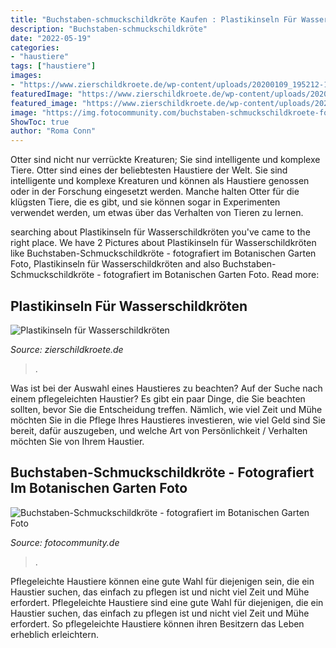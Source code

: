 ```yaml
---
title: "Buchstaben-schmuckschildkröte Kaufen : Plastikinseln Für Wasserschildkröten"
description: "Buchstaben-schmuckschildkröte"
date: "2022-05-19"
categories:
- "haustiere"
tags: ["haustiere"]
images:
- "https://www.zierschildkroete.de/wp-content/uploads/20200109_195212-1200x900.jpg?v=1578596106"
featuredImage: "https://www.zierschildkroete.de/wp-content/uploads/20200109_195212-1200x900.jpg?v=1578596106"
featured_image: "https://www.zierschildkroete.de/wp-content/uploads/20200109_195212-1200x900.jpg?v=1578596106"
image: "https://img.fotocommunity.com/buchstaben-schmuckschildkroete-fotografiert-im-botanischen-garten-46832a1b-25ba-4320-b10f-9458154f792f.jpg?height=1080"
ShowToc: true
author: "Roma Conn"
---
```



Otter sind nicht nur verrückte Kreaturen; Sie sind intelligente und komplexe Tiere.
Otter sind eines der beliebtesten Haustiere der Welt. Sie sind intelligente und komplexe Kreaturen und können als Haustiere genossen oder in der Forschung eingesetzt werden. Manche halten Otter für die klügsten Tiere, die es gibt, und sie können sogar in Experimenten verwendet werden, um etwas über das Verhalten von Tieren zu lernen.

	

		
searching about Plastikinseln für Wasserschildkröten you've came to the right place. We have 2 Pictures about Plastikinseln für Wasserschildkröten like Buchstaben-Schmuckschildkröte - fotografiert im Botanischen Garten Foto, Plastikinseln für Wasserschildkröten and also Buchstaben-Schmuckschildkröte - fotografiert im Botanischen Garten Foto. Read more:
		
    
## Plastikinseln Für Wasserschildkröten

<img loading=lazy src="https://www.zierschildkroete.de/wp-content/uploads/20200109_195212-1200x900.jpg?v=1578596106" onerror="this.onerror=null;this.src='https://tse2.mm.bing.net/th?id=OIP.xGJ0RmzaHJ8oj7gnd5MLlwHaFj&amp;pid=15.1';" alt="Plastikinseln für Wasserschildkröten">

_Source: zierschildkroete.de_

>. 

	

Was ist bei der Auswahl eines Haustieres zu beachten?
Auf der Suche nach einem pflegeleichten Haustier? Es gibt ein paar Dinge, die Sie beachten sollten, bevor Sie die Entscheidung treffen. Nämlich, wie viel Zeit und Mühe möchten Sie in die Pflege Ihres Haustieres investieren, wie viel Geld sind Sie bereit, dafür auszugeben, und welche Art von Persönlichkeit / Verhalten möchten Sie von Ihrem Haustier.

    
## Buchstaben-Schmuckschildkröte - Fotografiert Im Botanischen Garten Foto

<img loading=lazy src="https://img.fotocommunity.com/buchstaben-schmuckschildkroete-fotografiert-im-botanischen-garten-46832a1b-25ba-4320-b10f-9458154f792f.jpg?height=1080" onerror="this.onerror=null;this.src='https://tse4.mm.bing.net/th?id=OIP.6ZYVZiUa1J2dHfhXxXHM4AHaE9&amp;pid=15.1';" alt="Buchstaben-Schmuckschildkröte - fotografiert im Botanischen Garten Foto">

_Source: fotocommunity.de_

>. 

	

Pflegeleichte Haustiere können eine gute Wahl für diejenigen sein, die ein Haustier suchen, das einfach zu pflegen ist und nicht viel Zeit und Mühe erfordert.
Pflegeleichte Haustiere sind eine gute Wahl für diejenigen, die ein Haustier suchen, das einfach zu pflegen ist und nicht viel Zeit und Mühe erfordert. So pflegeleichte Haustiere können ihren Besitzern das Leben erheblich erleichtern.

